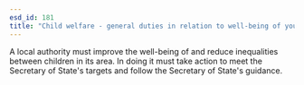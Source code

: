 ```yaml
---
esd_id: 181
title: "Child welfare - general duties in relation to well-being of young children"
---
```


A local authority must improve the well-being of and reduce inequalities between children in its area. In doing it must take action to meet the Secretary of State's targets and follow the Secretary of State's guidance.

